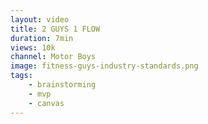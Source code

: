```yaml
---
layout: video
title: 2 GUYS 1 FLOW
duration: 7min
views: 10k
channel: Motor Boys
image: fitness-guys-industry-standards.png
tags:
    - brainstorming
    - mvp
    - canvas
---
```

